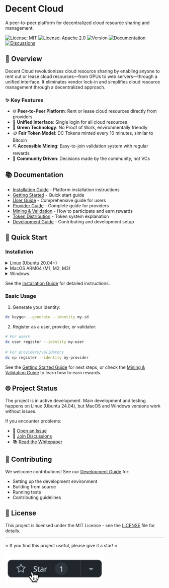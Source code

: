 # Decent Cloud

A peer-to-peer platform for decentralized cloud resource sharing and management.

[![License: MIT](https://img.shields.io/badge/License-MIT-green.svg)](https://opensource.org/licenses/MIT)
[![License: Apache 2.0](https://img.shields.io/badge/License-Apache%202.0-green.svg)](https://opensource.org/licenses/Apache-2.0)
![Version](https://img.shields.io/badge/version-0.2.0-blue)
[![Documentation](https://img.shields.io/badge/docs-latest-green.svg)](docs/)
[![Discussions](https://img.shields.io/github/discussions/decent-stuff/decent-cloud)](https://github.com/orgs/decent-stuff/discussions)

## 🌟 Overview

Decent Cloud revolutionizes cloud resource sharing by enabling anyone to rent out or lease cloud resources—from GPUs to web servers—through a unified interface. It eliminates vendor lock-in and simplifies cloud resource management through a decentralized approach.

### ✨ Key Features

- 🌐 **Peer-to-Peer Platform**: Rent or lease cloud resources directly from providers
- 🔄 **Unified Interface**: Single login for all cloud resources
- 🌿 **Green Technology**: No Proof of Work, environmentally friendly
- 🪙 **Fair Token Model**: DC Tokens minted every 10 minutes, similar to Bitcoin
- ⛏️ **Accessible Mining**: Easy-to-join validation system with regular rewards
- 🤝 **Community Driven**: Decisions made by the community, not VCs

## 📚 Documentation

- [Installation Guide](docs/installation.md) - Platform installation instructions
- [Getting Started](docs/getting-started.md) - Quick start guide
- [User Guide](docs/user-guide.md) - Comprehensive guide for users
- [Provider Guide](docs/provider-guide.md) - Complete guide for providers
- [Mining & Validation](docs/mining-and-validation.md) - How to participate and earn rewards
- [Token Distribution](docs/token-distribution.md) - Token system explanation
- [Development Guide](docs/development.md) - Contributing and development setup

## 🚀 Quick Start

### Installation

<details>
<summary>Linux (Ubuntu 20.04+)</summary>

```bash
mkdir $HOME/bin
curl -L https://github.com/decent-stuff/decent-cloud/releases/latest/download/decent-cloud-linux-amd64 -o $HOME/bin/dc
chmod +x $HOME/bin/dc
```

Add to PATH in `~/.bashrc`:

```bash
if [ -d "$HOME/bin" ] ; then
   export PATH="$HOME/bin:$PATH"
fi
```

</details>

<details>
<summary>MacOS ARM64 (M1, M2, M3)</summary>

```bash
curl -L https://github.com/decent-stuff/decent-cloud/releases/latest/download/decent-cloud-darwin-arm64 -o /usr/local/bin/dc
chmod +x /usr/local/bin/dc
```

</details>

<details>
<summary>Windows</summary>

```powershell
$download_url = "https://github.com/decent-stuff/decent-cloud/releases/latest/download/decent-cloud-windows-amd64.exe"
Invoke-WebRequest "$download_url" -OutFile "dc.exe"
```

</details>

See the [Installation Guide](docs/installation.md) for detailed instructions.

### Basic Usage

1. Generate your identity:

```bash
dc keygen --generate --identity my-id
```

2. Register as a user, provider, or validator:

```bash
# For users
dc user register --identity my-user

# For providers/validators
dc np register --identity my-provider
```

See the [Getting Started Guide](docs/getting-started.md) for next steps, or check the [Mining & Validation Guide](docs/mining-and-validation.md) to learn how to earn rewards.

## 🌐 Project Status

The project is in active development. Main development and testing happens on Linux (Ubuntu 24.04), but MacOS and Windows versions work without issues.

If you encounter problems:

- 📝 [Open an Issue](https://github.com/decent-stuff/decent-cloud/issues)
- 💬 [Join Discussions](https://github.com/orgs/decent-stuff/discussions)
- 📚 [Read the Whitepaper](https://decent-cloud.org/)

## 🤝 Contributing

We welcome contributions! See our [Development Guide](docs/development.md) for:

- Setting up the development environment
- Building from source
- Running tests
- Contributing guidelines

## 📄 License

This project is licensed under the MIT License - see the [LICENSE](LICENSE) file for details.

---

⭐ If you find this project useful, please give it a star! ⭐

![Star the project](https://github.com/decent-stuff/decent-cloud/blob/main/images/star_img.png "Please star the project!")

